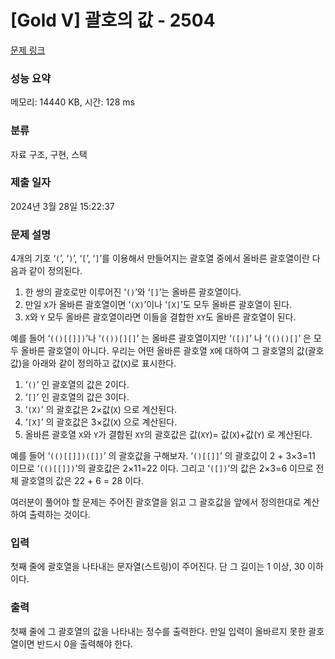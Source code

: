 # [Gold V] 괄호의 값 - 2504 

[문제 링크](https://www.acmicpc.net/problem/2504) 

### 성능 요약

메모리: 14440 KB, 시간: 128 ms

### 분류

자료 구조, 구현, 스택

### 제출 일자

2024년 3월 28일 15:22:37

### 문제 설명

<p style="user-select: auto !important;">4개의 기호 ‘<code style="user-select: auto !important;">(</code>’, ‘<code style="user-select: auto !important;">)</code>’, ‘<code style="user-select: auto !important;">[</code>’, ‘<code style="user-select: auto !important;">]</code>’를 이용해서 만들어지는 괄호열 중에서 올바른 괄호열이란 다음과 같이 정의된다.</p>

<ol style="user-select: auto !important;">
	<li style="user-select: auto !important;">한 쌍의 괄호로만 이루어진 ‘<code style="user-select: auto !important;">()</code>’와 ‘<code style="user-select: auto !important;">[]</code>’는 올바른 괄호열이다. </li>
	<li style="user-select: auto !important;">만일 <code style="user-select: auto !important;">X</code>가 올바른 괄호열이면 ‘<code style="user-select: auto !important;">(X)</code>’이나 ‘<code style="user-select: auto !important;">[X]</code>’도 모두 올바른 괄호열이 된다. </li>
	<li style="user-select: auto !important;"><code style="user-select: auto !important;">X</code>와 <code style="user-select: auto !important;">Y</code> 모두 올바른 괄호열이라면 이들을 결합한 <code style="user-select: auto !important;">XY</code>도 올바른 괄호열이 된다.</li>
</ol>

<p style="user-select: auto !important;">예를 들어 ‘<code style="user-select: auto !important;">(()[[]])</code>’나 ‘<code style="user-select: auto !important;">(())[][]</code>’ 는 올바른 괄호열이지만 ‘<code style="user-select: auto !important;">([)]</code>’ 나 ‘<code style="user-select: auto !important;">(()()[]</code>’ 은 모두 올바른 괄호열이 아니다. 우리는 어떤 올바른 괄호열 <code style="user-select: auto !important;">X</code>에 대하여 그 괄호열의 값(괄호값)을 아래와 같이 정의하고 값(<code style="user-select: auto !important;">X</code>)로 표시한다. </p>

<ol style="user-select: auto !important;">
	<li style="user-select: auto !important;">‘<code style="user-select: auto !important;">()</code>’ 인 괄호열의 값은 2이다.</li>
	<li style="user-select: auto !important;">‘<code style="user-select: auto !important;">[]</code>’ 인 괄호열의 값은 3이다.</li>
	<li style="user-select: auto !important;">‘<code style="user-select: auto !important;">(X)</code>’ 의 괄호값은 2×값(<code style="user-select: auto !important;">X</code>) 으로 계산된다.</li>
	<li style="user-select: auto !important;">‘<code style="user-select: auto !important;">[X]</code>’ 의 괄호값은 3×값(<code style="user-select: auto !important;">X</code>) 으로 계산된다.</li>
	<li style="user-select: auto !important;">올바른 괄호열 <code style="user-select: auto !important;">X</code>와 <code style="user-select: auto !important;">Y</code>가 결합된 <code style="user-select: auto !important;">XY</code>의 괄호값은 값(<code style="user-select: auto !important;">XY</code>)= 값(<code style="user-select: auto !important;">X</code>)+값(<code style="user-select: auto !important;">Y</code>) 로 계산된다.</li>
</ol>

<p style="user-select: auto !important;">예를 들어 ‘<code style="user-select: auto !important;">(()[[]])([])</code>’ 의 괄호값을 구해보자. ‘<code style="user-select: auto !important;">()[[]]</code>’ 의 괄호값이 2 + 3×3=11 이므로 ‘<code style="user-select: auto !important;">(()[[]])</code>’의 괄호값은 2×11=22 이다. 그리고 ‘<code style="user-select: auto !important;">([])</code>’의 값은 2×3=6 이므로 전체 괄호열의 값은 22 + 6 = 28 이다.</p>

<p style="user-select: auto !important;">여러분이 풀어야 할 문제는 주어진 괄호열을 읽고 그 괄호값을 앞에서 정의한대로 계산하여 출력하는 것이다. </p>

### 입력 

 <p style="user-select: auto !important;">첫째 줄에 괄호열을 나타내는 문자열(스트링)이 주어진다. 단 그 길이는 1 이상, 30 이하이다.</p>

### 출력 

 <p style="user-select: auto !important;">첫째 줄에 그 괄호열의 값을 나타내는 정수를 출력한다. 만일 입력이 올바르지 못한 괄호열이면 반드시 0을 출력해야 한다. </p>

